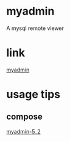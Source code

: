 # myadmin

A mysql remote viewer

# link

[myadmin](https://hub.docker.com/_/phpmyadmin)

# usage tips
## compose 

[myadmin-5_2](../compose/myadmin-5_2.yml)